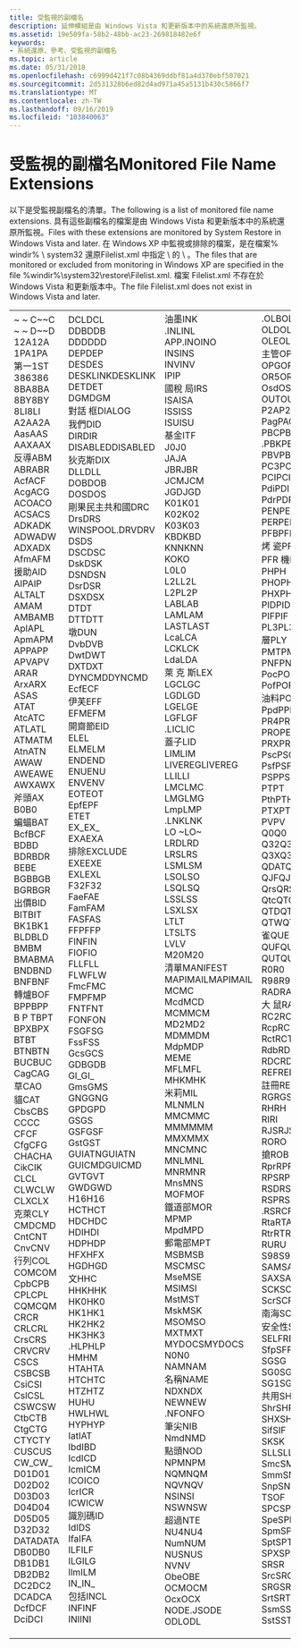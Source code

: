 ```yaml
---
title: 受監視的副檔名
description: 延伸模組是由 Windows Vista 和更新版本中的系統還原所監視。
ms.assetid: 19e509fa-58b2-48bb-ac23-269818482e6f
keywords:
- 系統還原、參考、受監視的副檔名
ms.topic: article
ms.date: 05/31/2018
ms.openlocfilehash: c6999d421f7c08b4369ddbf81a4d370ebf507021
ms.sourcegitcommit: 2d531328b6ed82d4ad971a45a5131b430c5866f7
ms.translationtype: MT
ms.contentlocale: zh-TW
ms.lasthandoff: 09/16/2019
ms.locfileid: "103840063"
---
```

# <a name="monitored-file-name-extensions"></a><span data-ttu-id="3fc5a-104">受監視的副檔名</span><span class="sxs-lookup"><span data-stu-id="3fc5a-104">Monitored File Name Extensions</span></span>

<span data-ttu-id="3fc5a-105">以下是受監視副檔名的清單。</span><span class="sxs-lookup"><span data-stu-id="3fc5a-105">The following is a list of monitored file name extensions.</span></span> <span data-ttu-id="3fc5a-106">具有這些副檔名的檔案是由 Windows Vista 和更新版本中的系統還原所監視。</span><span class="sxs-lookup"><span data-stu-id="3fc5a-106">Files with these extensions are monitored by System Restore in Windows Vista and later.</span></span> <span data-ttu-id="3fc5a-107">在 Windows XP 中監視或排除的檔案，是在檔案% windir% \\ system32 還原Filelist.xml 中指定 \\ 的 \\ 。</span><span class="sxs-lookup"><span data-stu-id="3fc5a-107">The files that are monitored or excluded from monitoring in Windows XP are specified in the file %windir%\\system32\\restore\\Filelist.xml.</span></span> <span data-ttu-id="3fc5a-108">檔案 Filelist.xml 不存在於 Windows Vista 和更新版本中。</span><span class="sxs-lookup"><span data-stu-id="3fc5a-108">The file Filelist.xml does not exist in Windows Vista and later.</span></span>



<table>
<tbody>
<tr class="odd">
<td><dl> <span data-ttu-id="3fc5a-109">~ ~ C</span><span class="sxs-lookup"><span data-stu-id="3fc5a-109">~~C</span></span><br />
<span data-ttu-id="3fc5a-110">~ ~ D</span><span class="sxs-lookup"><span data-stu-id="3fc5a-110">~~D</span></span><br />
<span data-ttu-id="3fc5a-111">12A</span><span class="sxs-lookup"><span data-stu-id="3fc5a-111">12A</span></span><br />
<span data-ttu-id="3fc5a-112">1PA</span><span class="sxs-lookup"><span data-stu-id="3fc5a-112">1PA</span></span><br />
<span data-ttu-id="3fc5a-113">第一</span><span class="sxs-lookup"><span data-stu-id="3fc5a-113">1ST</span></span><br />
<span data-ttu-id="3fc5a-114">386</span><span class="sxs-lookup"><span data-stu-id="3fc5a-114">386</span></span><br />
<span data-ttu-id="3fc5a-115">8BA</span><span class="sxs-lookup"><span data-stu-id="3fc5a-115">8BA</span></span><br />
<span data-ttu-id="3fc5a-116">8BY</span><span class="sxs-lookup"><span data-stu-id="3fc5a-116">8BY</span></span><br />
<span data-ttu-id="3fc5a-117">8LI</span><span class="sxs-lookup"><span data-stu-id="3fc5a-117">8LI</span></span><br />
<span data-ttu-id="3fc5a-118">A2A</span><span class="sxs-lookup"><span data-stu-id="3fc5a-118">A2A</span></span><br />
<span data-ttu-id="3fc5a-119">Aas</span><span class="sxs-lookup"><span data-stu-id="3fc5a-119">AAS</span></span><br />
<span data-ttu-id="3fc5a-120">AAX</span><span class="sxs-lookup"><span data-stu-id="3fc5a-120">AAX</span></span><br />
<span data-ttu-id="3fc5a-121">反導</span><span class="sxs-lookup"><span data-stu-id="3fc5a-121">ABM</span></span><br />
<span data-ttu-id="3fc5a-122">ABR</span><span class="sxs-lookup"><span data-stu-id="3fc5a-122">ABR</span></span><br />
<span data-ttu-id="3fc5a-123">Acf</span><span class="sxs-lookup"><span data-stu-id="3fc5a-123">ACF</span></span><br />
<span data-ttu-id="3fc5a-124">Acg</span><span class="sxs-lookup"><span data-stu-id="3fc5a-124">ACG</span></span><br />
<span data-ttu-id="3fc5a-125">ACO</span><span class="sxs-lookup"><span data-stu-id="3fc5a-125">ACO</span></span><br />
<span data-ttu-id="3fc5a-126">ACS</span><span class="sxs-lookup"><span data-stu-id="3fc5a-126">ACS</span></span><br />
<span data-ttu-id="3fc5a-127">ADK</span><span class="sxs-lookup"><span data-stu-id="3fc5a-127">ADK</span></span><br />
<span data-ttu-id="3fc5a-128">ADW</span><span class="sxs-lookup"><span data-stu-id="3fc5a-128">ADW</span></span><br />
<span data-ttu-id="3fc5a-129">ADX</span><span class="sxs-lookup"><span data-stu-id="3fc5a-129">ADX</span></span><br />
<span data-ttu-id="3fc5a-130">Afm</span><span class="sxs-lookup"><span data-stu-id="3fc5a-130">AFM</span></span><br />
<span data-ttu-id="3fc5a-131">援助</span><span class="sxs-lookup"><span data-stu-id="3fc5a-131">AID</span></span><br />
<span data-ttu-id="3fc5a-132">AIP</span><span class="sxs-lookup"><span data-stu-id="3fc5a-132">AIP</span></span><br />
<span data-ttu-id="3fc5a-133">ALT</span><span class="sxs-lookup"><span data-stu-id="3fc5a-133">ALT</span></span><br />
<span data-ttu-id="3fc5a-134">AM</span><span class="sxs-lookup"><span data-stu-id="3fc5a-134">AM</span></span><br />
<span data-ttu-id="3fc5a-135">AMB</span><span class="sxs-lookup"><span data-stu-id="3fc5a-135">AMB</span></span><br />
<span data-ttu-id="3fc5a-136">Apl</span><span class="sxs-lookup"><span data-stu-id="3fc5a-136">APL</span></span><br />
<span data-ttu-id="3fc5a-137">Apm</span><span class="sxs-lookup"><span data-stu-id="3fc5a-137">APM</span></span><br />
<span data-ttu-id="3fc5a-138">APP</span><span class="sxs-lookup"><span data-stu-id="3fc5a-138">APP</span></span><br />
<span data-ttu-id="3fc5a-139">APV</span><span class="sxs-lookup"><span data-stu-id="3fc5a-139">APV</span></span><br />
<span data-ttu-id="3fc5a-140">AR</span><span class="sxs-lookup"><span data-stu-id="3fc5a-140">AR</span></span><br />
<span data-ttu-id="3fc5a-141">Arx</span><span class="sxs-lookup"><span data-stu-id="3fc5a-141">ARX</span></span><br />
<span data-ttu-id="3fc5a-142">AS</span><span class="sxs-lookup"><span data-stu-id="3fc5a-142">AS</span></span><br />
<span data-ttu-id="3fc5a-143">AT</span><span class="sxs-lookup"><span data-stu-id="3fc5a-143">AT</span></span><br />
<span data-ttu-id="3fc5a-144">Atc</span><span class="sxs-lookup"><span data-stu-id="3fc5a-144">ATC</span></span><br />
<span data-ttu-id="3fc5a-145">ATL</span><span class="sxs-lookup"><span data-stu-id="3fc5a-145">ATL</span></span><br />
<span data-ttu-id="3fc5a-146">ATM</span><span class="sxs-lookup"><span data-stu-id="3fc5a-146">ATM</span></span><br />
<span data-ttu-id="3fc5a-147">Atn</span><span class="sxs-lookup"><span data-stu-id="3fc5a-147">ATN</span></span><br />
<span data-ttu-id="3fc5a-148">AW</span><span class="sxs-lookup"><span data-stu-id="3fc5a-148">AW</span></span><br />
<span data-ttu-id="3fc5a-149">AWE</span><span class="sxs-lookup"><span data-stu-id="3fc5a-149">AWE</span></span><br />
<span data-ttu-id="3fc5a-150">AWX</span><span class="sxs-lookup"><span data-stu-id="3fc5a-150">AWX</span></span><br />
<span data-ttu-id="3fc5a-151">斧頭</span><span class="sxs-lookup"><span data-stu-id="3fc5a-151">AX</span></span><br />
<span data-ttu-id="3fc5a-152">B0</span><span class="sxs-lookup"><span data-stu-id="3fc5a-152">B0</span></span><br />
<span data-ttu-id="3fc5a-153">蝙蝠</span><span class="sxs-lookup"><span data-stu-id="3fc5a-153">BAT</span></span><br />
<span data-ttu-id="3fc5a-154">Bcf</span><span class="sxs-lookup"><span data-stu-id="3fc5a-154">BCF</span></span><br />
<span data-ttu-id="3fc5a-155">BD</span><span class="sxs-lookup"><span data-stu-id="3fc5a-155">BD</span></span><br />
<span data-ttu-id="3fc5a-156">BDR</span><span class="sxs-lookup"><span data-stu-id="3fc5a-156">BDR</span></span><br />
<span data-ttu-id="3fc5a-157">BE</span><span class="sxs-lookup"><span data-stu-id="3fc5a-157">BE</span></span><br />
<span data-ttu-id="3fc5a-158">BGB</span><span class="sxs-lookup"><span data-stu-id="3fc5a-158">BGB</span></span><br />
<span data-ttu-id="3fc5a-159">BGR</span><span class="sxs-lookup"><span data-stu-id="3fc5a-159">BGR</span></span><br />
<span data-ttu-id="3fc5a-160">出價</span><span class="sxs-lookup"><span data-stu-id="3fc5a-160">BID</span></span><br />
<span data-ttu-id="3fc5a-161">BIT</span><span class="sxs-lookup"><span data-stu-id="3fc5a-161">BIT</span></span><br />
<span data-ttu-id="3fc5a-162">BK1</span><span class="sxs-lookup"><span data-stu-id="3fc5a-162">BK1</span></span><br />
<span data-ttu-id="3fc5a-163">BLD</span><span class="sxs-lookup"><span data-stu-id="3fc5a-163">BLD</span></span><br />
<span data-ttu-id="3fc5a-164">BM</span><span class="sxs-lookup"><span data-stu-id="3fc5a-164">BM</span></span><br />
<span data-ttu-id="3fc5a-165">BMA</span><span class="sxs-lookup"><span data-stu-id="3fc5a-165">BMA</span></span><br />
<span data-ttu-id="3fc5a-166">BND</span><span class="sxs-lookup"><span data-stu-id="3fc5a-166">BND</span></span><br />
<span data-ttu-id="3fc5a-167">BNF</span><span class="sxs-lookup"><span data-stu-id="3fc5a-167">BNF</span></span><br />
<span data-ttu-id="3fc5a-168">轉爐</span><span class="sxs-lookup"><span data-stu-id="3fc5a-168">BOF</span></span><br />
<span data-ttu-id="3fc5a-169">BPP</span><span class="sxs-lookup"><span data-stu-id="3fc5a-169">BPP</span></span><br />
<span data-ttu-id="3fc5a-170">B P T</span><span class="sxs-lookup"><span data-stu-id="3fc5a-170">BPT</span></span><br />
<span data-ttu-id="3fc5a-171">BPX</span><span class="sxs-lookup"><span data-stu-id="3fc5a-171">BPX</span></span><br />
<span data-ttu-id="3fc5a-172">BT</span><span class="sxs-lookup"><span data-stu-id="3fc5a-172">BT</span></span><br />
<span data-ttu-id="3fc5a-173">BTN</span><span class="sxs-lookup"><span data-stu-id="3fc5a-173">BTN</span></span><br />
<span data-ttu-id="3fc5a-174">BUC</span><span class="sxs-lookup"><span data-stu-id="3fc5a-174">BUC</span></span><br />
<span data-ttu-id="3fc5a-175">Cag</span><span class="sxs-lookup"><span data-stu-id="3fc5a-175">CAG</span></span><br />
<span data-ttu-id="3fc5a-176">草</span><span class="sxs-lookup"><span data-stu-id="3fc5a-176">CAO</span></span><br />
<span data-ttu-id="3fc5a-177">貓</span><span class="sxs-lookup"><span data-stu-id="3fc5a-177">CAT</span></span><br />
<span data-ttu-id="3fc5a-178">Cbs</span><span class="sxs-lookup"><span data-stu-id="3fc5a-178">CBS</span></span><br />
<span data-ttu-id="3fc5a-179">CC</span><span class="sxs-lookup"><span data-stu-id="3fc5a-179">CC</span></span><br />
<span data-ttu-id="3fc5a-180">CF</span><span class="sxs-lookup"><span data-stu-id="3fc5a-180">CF</span></span><br />
<span data-ttu-id="3fc5a-181">Cfg</span><span class="sxs-lookup"><span data-stu-id="3fc5a-181">CFG</span></span><br />
<span data-ttu-id="3fc5a-182">CHA</span><span class="sxs-lookup"><span data-stu-id="3fc5a-182">CHA</span></span><br />
<span data-ttu-id="3fc5a-183">Cik</span><span class="sxs-lookup"><span data-stu-id="3fc5a-183">CIK</span></span><br />
<span data-ttu-id="3fc5a-184">CL</span><span class="sxs-lookup"><span data-stu-id="3fc5a-184">CL</span></span><br />
<span data-ttu-id="3fc5a-185">CLW</span><span class="sxs-lookup"><span data-stu-id="3fc5a-185">CLW</span></span><br />
<span data-ttu-id="3fc5a-186">CLX</span><span class="sxs-lookup"><span data-stu-id="3fc5a-186">CLX</span></span><br />
<span data-ttu-id="3fc5a-187">克萊</span><span class="sxs-lookup"><span data-stu-id="3fc5a-187">CLY</span></span><br />
<span data-ttu-id="3fc5a-188">CMD</span><span class="sxs-lookup"><span data-stu-id="3fc5a-188">CMD</span></span><br />
<span data-ttu-id="3fc5a-189">Cnt</span><span class="sxs-lookup"><span data-stu-id="3fc5a-189">CNT</span></span><br />
<span data-ttu-id="3fc5a-190">Cnv</span><span class="sxs-lookup"><span data-stu-id="3fc5a-190">CNV</span></span><br />
<span data-ttu-id="3fc5a-191">行列</span><span class="sxs-lookup"><span data-stu-id="3fc5a-191">COL</span></span><br />
<span data-ttu-id="3fc5a-192">COM</span><span class="sxs-lookup"><span data-stu-id="3fc5a-192">COM</span></span><br />
<span data-ttu-id="3fc5a-193">Cpb</span><span class="sxs-lookup"><span data-stu-id="3fc5a-193">CPB</span></span><br />
<span data-ttu-id="3fc5a-194">CPL</span><span class="sxs-lookup"><span data-stu-id="3fc5a-194">CPL</span></span><br />
<span data-ttu-id="3fc5a-195">CQM</span><span class="sxs-lookup"><span data-stu-id="3fc5a-195">CQM</span></span><br />
<span data-ttu-id="3fc5a-196">CR</span><span class="sxs-lookup"><span data-stu-id="3fc5a-196">CR</span></span><br />
<span data-ttu-id="3fc5a-197">CRL</span><span class="sxs-lookup"><span data-stu-id="3fc5a-197">CRL</span></span><br />
<span data-ttu-id="3fc5a-198">Crs</span><span class="sxs-lookup"><span data-stu-id="3fc5a-198">CRS</span></span><br />
<span data-ttu-id="3fc5a-199">CRV</span><span class="sxs-lookup"><span data-stu-id="3fc5a-199">CRV</span></span><br />
<span data-ttu-id="3fc5a-200">CS</span><span class="sxs-lookup"><span data-stu-id="3fc5a-200">CS</span></span><br />
<span data-ttu-id="3fc5a-201">CSB</span><span class="sxs-lookup"><span data-stu-id="3fc5a-201">CSB</span></span><br />
<span data-ttu-id="3fc5a-202">Csi</span><span class="sxs-lookup"><span data-stu-id="3fc5a-202">CSI</span></span><br />
<span data-ttu-id="3fc5a-203">Csl</span><span class="sxs-lookup"><span data-stu-id="3fc5a-203">CSL</span></span><br />
<span data-ttu-id="3fc5a-204">CSW</span><span class="sxs-lookup"><span data-stu-id="3fc5a-204">CSW</span></span><br />
<span data-ttu-id="3fc5a-205">Ctb</span><span class="sxs-lookup"><span data-stu-id="3fc5a-205">CTB</span></span><br />
<span data-ttu-id="3fc5a-206">Ctg</span><span class="sxs-lookup"><span data-stu-id="3fc5a-206">CTG</span></span><br />
<span data-ttu-id="3fc5a-207">CTY</span><span class="sxs-lookup"><span data-stu-id="3fc5a-207">CTY</span></span><br />
<span data-ttu-id="3fc5a-208">CUS</span><span class="sxs-lookup"><span data-stu-id="3fc5a-208">CUS</span></span><br />
<span data-ttu-id="3fc5a-209">CW_</span><span class="sxs-lookup"><span data-stu-id="3fc5a-209">CW_</span></span><br />
<span data-ttu-id="3fc5a-210">D01</span><span class="sxs-lookup"><span data-stu-id="3fc5a-210">D01</span></span><br />
<span data-ttu-id="3fc5a-211">D02</span><span class="sxs-lookup"><span data-stu-id="3fc5a-211">D02</span></span><br />
<span data-ttu-id="3fc5a-212">D03</span><span class="sxs-lookup"><span data-stu-id="3fc5a-212">D03</span></span><br />
<span data-ttu-id="3fc5a-213">D04</span><span class="sxs-lookup"><span data-stu-id="3fc5a-213">D04</span></span><br />
<span data-ttu-id="3fc5a-214">D05</span><span class="sxs-lookup"><span data-stu-id="3fc5a-214">D05</span></span><br />
<span data-ttu-id="3fc5a-215">D32</span><span class="sxs-lookup"><span data-stu-id="3fc5a-215">D32</span></span><br />
<span data-ttu-id="3fc5a-216">DATA</span><span class="sxs-lookup"><span data-stu-id="3fc5a-216">DATA</span></span><br />
<span data-ttu-id="3fc5a-217">DB0</span><span class="sxs-lookup"><span data-stu-id="3fc5a-217">DB0</span></span><br />
<span data-ttu-id="3fc5a-218">DB1</span><span class="sxs-lookup"><span data-stu-id="3fc5a-218">DB1</span></span><br />
<span data-ttu-id="3fc5a-219">DB2</span><span class="sxs-lookup"><span data-stu-id="3fc5a-219">DB2</span></span><br />
<span data-ttu-id="3fc5a-220">DC2</span><span class="sxs-lookup"><span data-stu-id="3fc5a-220">DC2</span></span><br />
<span data-ttu-id="3fc5a-221">DCA</span><span class="sxs-lookup"><span data-stu-id="3fc5a-221">DCA</span></span><br />
<span data-ttu-id="3fc5a-222">Dcf</span><span class="sxs-lookup"><span data-stu-id="3fc5a-222">DCF</span></span><br />
<span data-ttu-id="3fc5a-223">Dci</span><span class="sxs-lookup"><span data-stu-id="3fc5a-223">DCI</span></span><br />
</dl></td>
<td><dl> <span data-ttu-id="3fc5a-224">DCL</span><span class="sxs-lookup"><span data-stu-id="3fc5a-224">DCL</span></span><br />
<span data-ttu-id="3fc5a-225">DDB</span><span class="sxs-lookup"><span data-stu-id="3fc5a-225">DDB</span></span><br />
<span data-ttu-id="3fc5a-226">DDD</span><span class="sxs-lookup"><span data-stu-id="3fc5a-226">DDD</span></span><br />
<span data-ttu-id="3fc5a-227">DEP</span><span class="sxs-lookup"><span data-stu-id="3fc5a-227">DEP</span></span><br />
<span data-ttu-id="3fc5a-228">DES</span><span class="sxs-lookup"><span data-stu-id="3fc5a-228">DES</span></span><br />
<span data-ttu-id="3fc5a-229">DESKLINK</span><span class="sxs-lookup"><span data-stu-id="3fc5a-229">DESKLINK</span></span><br />
<span data-ttu-id="3fc5a-230">DET</span><span class="sxs-lookup"><span data-stu-id="3fc5a-230">DET</span></span><br />
<span data-ttu-id="3fc5a-231">DGM</span><span class="sxs-lookup"><span data-stu-id="3fc5a-231">DGM</span></span><br />
<span data-ttu-id="3fc5a-232">對話 框</span><span class="sxs-lookup"><span data-stu-id="3fc5a-232">DIALOG</span></span><br />
<span data-ttu-id="3fc5a-233">我們</span><span class="sxs-lookup"><span data-stu-id="3fc5a-233">DID</span></span><br />
<span data-ttu-id="3fc5a-234">DIR</span><span class="sxs-lookup"><span data-stu-id="3fc5a-234">DIR</span></span><br />
<span data-ttu-id="3fc5a-235">DISABLED</span><span class="sxs-lookup"><span data-stu-id="3fc5a-235">DISABLED</span></span><br />
<span data-ttu-id="3fc5a-236">狄克斯</span><span class="sxs-lookup"><span data-stu-id="3fc5a-236">DIX</span></span><br />
<span data-ttu-id="3fc5a-237">DLL</span><span class="sxs-lookup"><span data-stu-id="3fc5a-237">DLL</span></span><br />
<span data-ttu-id="3fc5a-238">DOB</span><span class="sxs-lookup"><span data-stu-id="3fc5a-238">DOB</span></span><br />
<span data-ttu-id="3fc5a-239">DOS</span><span class="sxs-lookup"><span data-stu-id="3fc5a-239">DOS</span></span><br />
<span data-ttu-id="3fc5a-240">剛果民主共和國</span><span class="sxs-lookup"><span data-stu-id="3fc5a-240">DRC</span></span><br />
<span data-ttu-id="3fc5a-241">Drs</span><span class="sxs-lookup"><span data-stu-id="3fc5a-241">DRS</span></span><br />
<span data-ttu-id="3fc5a-242">WINSPOOL.DRV</span><span class="sxs-lookup"><span data-stu-id="3fc5a-242">DRV</span></span><br />
<span data-ttu-id="3fc5a-243">DS</span><span class="sxs-lookup"><span data-stu-id="3fc5a-243">DS</span></span><br />
<span data-ttu-id="3fc5a-244">DSC</span><span class="sxs-lookup"><span data-stu-id="3fc5a-244">DSC</span></span><br />
<span data-ttu-id="3fc5a-245">Dsk</span><span class="sxs-lookup"><span data-stu-id="3fc5a-245">DSK</span></span><br />
<span data-ttu-id="3fc5a-246">DSN</span><span class="sxs-lookup"><span data-stu-id="3fc5a-246">DSN</span></span><br />
<span data-ttu-id="3fc5a-247">Dsr</span><span class="sxs-lookup"><span data-stu-id="3fc5a-247">DSR</span></span><br />
<span data-ttu-id="3fc5a-248">DSX</span><span class="sxs-lookup"><span data-stu-id="3fc5a-248">DSX</span></span><br />
<span data-ttu-id="3fc5a-249">DT</span><span class="sxs-lookup"><span data-stu-id="3fc5a-249">DT</span></span><br />
<span data-ttu-id="3fc5a-250">DTT</span><span class="sxs-lookup"><span data-stu-id="3fc5a-250">DTT</span></span><br />
<span data-ttu-id="3fc5a-251">墩</span><span class="sxs-lookup"><span data-stu-id="3fc5a-251">DUN</span></span><br />
<span data-ttu-id="3fc5a-252">Dvb</span><span class="sxs-lookup"><span data-stu-id="3fc5a-252">DVB</span></span><br />
<span data-ttu-id="3fc5a-253">Dwt</span><span class="sxs-lookup"><span data-stu-id="3fc5a-253">DWT</span></span><br />
<span data-ttu-id="3fc5a-254">DXT</span><span class="sxs-lookup"><span data-stu-id="3fc5a-254">DXT</span></span><br />
<span data-ttu-id="3fc5a-255">DYNCMD</span><span class="sxs-lookup"><span data-stu-id="3fc5a-255">DYNCMD</span></span><br />
<span data-ttu-id="3fc5a-256">Ecf</span><span class="sxs-lookup"><span data-stu-id="3fc5a-256">ECF</span></span><br />
<span data-ttu-id="3fc5a-257">伊芙</span><span class="sxs-lookup"><span data-stu-id="3fc5a-257">EFF</span></span><br />
<span data-ttu-id="3fc5a-258">EFM</span><span class="sxs-lookup"><span data-stu-id="3fc5a-258">EFM</span></span><br />
<span data-ttu-id="3fc5a-259">開齋節</span><span class="sxs-lookup"><span data-stu-id="3fc5a-259">EID</span></span><br />
<span data-ttu-id="3fc5a-260">EL</span><span class="sxs-lookup"><span data-stu-id="3fc5a-260">EL</span></span><br />
<span data-ttu-id="3fc5a-261">ELM</span><span class="sxs-lookup"><span data-stu-id="3fc5a-261">ELM</span></span><br />
<span data-ttu-id="3fc5a-262">END</span><span class="sxs-lookup"><span data-stu-id="3fc5a-262">END</span></span><br />
<span data-ttu-id="3fc5a-263">ENU</span><span class="sxs-lookup"><span data-stu-id="3fc5a-263">ENU</span></span><br />
<span data-ttu-id="3fc5a-264">ENV</span><span class="sxs-lookup"><span data-stu-id="3fc5a-264">ENV</span></span><br />
<span data-ttu-id="3fc5a-265">EOT</span><span class="sxs-lookup"><span data-stu-id="3fc5a-265">EOT</span></span><br />
<span data-ttu-id="3fc5a-266">Epf</span><span class="sxs-lookup"><span data-stu-id="3fc5a-266">EPF</span></span><br />
<span data-ttu-id="3fc5a-267">ET</span><span class="sxs-lookup"><span data-stu-id="3fc5a-267">ET</span></span><br />
<span data-ttu-id="3fc5a-268">EX_</span><span class="sxs-lookup"><span data-stu-id="3fc5a-268">EX_</span></span><br />
<span data-ttu-id="3fc5a-269">EXA</span><span class="sxs-lookup"><span data-stu-id="3fc5a-269">EXA</span></span><br />
<span data-ttu-id="3fc5a-270">排除</span><span class="sxs-lookup"><span data-stu-id="3fc5a-270">EXCLUDE</span></span><br />
<span data-ttu-id="3fc5a-271">EXE</span><span class="sxs-lookup"><span data-stu-id="3fc5a-271">EXE</span></span><br />
<span data-ttu-id="3fc5a-272">EXL</span><span class="sxs-lookup"><span data-stu-id="3fc5a-272">EXL</span></span><br />
<span data-ttu-id="3fc5a-273">F32</span><span class="sxs-lookup"><span data-stu-id="3fc5a-273">F32</span></span><br />
<span data-ttu-id="3fc5a-274">Fae</span><span class="sxs-lookup"><span data-stu-id="3fc5a-274">FAE</span></span><br />
<span data-ttu-id="3fc5a-275">Fam</span><span class="sxs-lookup"><span data-stu-id="3fc5a-275">FAM</span></span><br />
<span data-ttu-id="3fc5a-276">FAS</span><span class="sxs-lookup"><span data-stu-id="3fc5a-276">FAS</span></span><br />
<span data-ttu-id="3fc5a-277">FFP</span><span class="sxs-lookup"><span data-stu-id="3fc5a-277">FFP</span></span><br />
<span data-ttu-id="3fc5a-278">FIN</span><span class="sxs-lookup"><span data-stu-id="3fc5a-278">FIN</span></span><br />
<span data-ttu-id="3fc5a-279">FIO</span><span class="sxs-lookup"><span data-stu-id="3fc5a-279">FIO</span></span><br />
<span data-ttu-id="3fc5a-280">FLL</span><span class="sxs-lookup"><span data-stu-id="3fc5a-280">FLL</span></span><br />
<span data-ttu-id="3fc5a-281">FLW</span><span class="sxs-lookup"><span data-stu-id="3fc5a-281">FLW</span></span><br />
<span data-ttu-id="3fc5a-282">Fmc</span><span class="sxs-lookup"><span data-stu-id="3fc5a-282">FMC</span></span><br />
<span data-ttu-id="3fc5a-283">FMP</span><span class="sxs-lookup"><span data-stu-id="3fc5a-283">FMP</span></span><br />
<span data-ttu-id="3fc5a-284">FNT</span><span class="sxs-lookup"><span data-stu-id="3fc5a-284">FNT</span></span><br />
<span data-ttu-id="3fc5a-285">FON</span><span class="sxs-lookup"><span data-stu-id="3fc5a-285">FON</span></span><br />
<span data-ttu-id="3fc5a-286">FSG</span><span class="sxs-lookup"><span data-stu-id="3fc5a-286">FSG</span></span><br />
<span data-ttu-id="3fc5a-287">Fss</span><span class="sxs-lookup"><span data-stu-id="3fc5a-287">FSS</span></span><br />
<span data-ttu-id="3fc5a-288">Gcs</span><span class="sxs-lookup"><span data-stu-id="3fc5a-288">GCS</span></span><br />
<span data-ttu-id="3fc5a-289">GDB</span><span class="sxs-lookup"><span data-stu-id="3fc5a-289">GDB</span></span><br />
<span data-ttu-id="3fc5a-290">GI_</span><span class="sxs-lookup"><span data-stu-id="3fc5a-290">GI_</span></span><br />
<span data-ttu-id="3fc5a-291">Gms</span><span class="sxs-lookup"><span data-stu-id="3fc5a-291">GMS</span></span><br />
<span data-ttu-id="3fc5a-292">GNG</span><span class="sxs-lookup"><span data-stu-id="3fc5a-292">GNG</span></span><br />
<span data-ttu-id="3fc5a-293">GPD</span><span class="sxs-lookup"><span data-stu-id="3fc5a-293">GPD</span></span><br />
<span data-ttu-id="3fc5a-294">GS</span><span class="sxs-lookup"><span data-stu-id="3fc5a-294">GS</span></span><br />
<span data-ttu-id="3fc5a-295">GSF</span><span class="sxs-lookup"><span data-stu-id="3fc5a-295">GSF</span></span><br />
<span data-ttu-id="3fc5a-296">Gst</span><span class="sxs-lookup"><span data-stu-id="3fc5a-296">GST</span></span><br />
<span data-ttu-id="3fc5a-297">GUIATN</span><span class="sxs-lookup"><span data-stu-id="3fc5a-297">GUIATN</span></span><br />
<span data-ttu-id="3fc5a-298">GUICMD</span><span class="sxs-lookup"><span data-stu-id="3fc5a-298">GUICMD</span></span><br />
<span data-ttu-id="3fc5a-299">GVT</span><span class="sxs-lookup"><span data-stu-id="3fc5a-299">GVT</span></span><br />
<span data-ttu-id="3fc5a-300">GWD</span><span class="sxs-lookup"><span data-stu-id="3fc5a-300">GWD</span></span><br />
<span data-ttu-id="3fc5a-301">H16</span><span class="sxs-lookup"><span data-stu-id="3fc5a-301">H16</span></span><br />
<span data-ttu-id="3fc5a-302">HCT</span><span class="sxs-lookup"><span data-stu-id="3fc5a-302">HCT</span></span><br />
<span data-ttu-id="3fc5a-303">HDC</span><span class="sxs-lookup"><span data-stu-id="3fc5a-303">HDC</span></span><br />
<span data-ttu-id="3fc5a-304">HDI</span><span class="sxs-lookup"><span data-stu-id="3fc5a-304">HDI</span></span><br />
<span data-ttu-id="3fc5a-305">HDP</span><span class="sxs-lookup"><span data-stu-id="3fc5a-305">HDP</span></span><br />
<span data-ttu-id="3fc5a-306">HFX</span><span class="sxs-lookup"><span data-stu-id="3fc5a-306">HFX</span></span><br />
<span data-ttu-id="3fc5a-307">HGD</span><span class="sxs-lookup"><span data-stu-id="3fc5a-307">HGD</span></span><br />
<span data-ttu-id="3fc5a-308">文</span><span class="sxs-lookup"><span data-stu-id="3fc5a-308">HHC</span></span><br />
<span data-ttu-id="3fc5a-309">HHK</span><span class="sxs-lookup"><span data-stu-id="3fc5a-309">HHK</span></span><br />
<span data-ttu-id="3fc5a-310">HK0</span><span class="sxs-lookup"><span data-stu-id="3fc5a-310">HK0</span></span><br />
<span data-ttu-id="3fc5a-311">HK1</span><span class="sxs-lookup"><span data-stu-id="3fc5a-311">HK1</span></span><br />
<span data-ttu-id="3fc5a-312">HK2</span><span class="sxs-lookup"><span data-stu-id="3fc5a-312">HK2</span></span><br />
<span data-ttu-id="3fc5a-313">HK3</span><span class="sxs-lookup"><span data-stu-id="3fc5a-313">HK3</span></span><br />
<span data-ttu-id="3fc5a-314">.HLP</span><span class="sxs-lookup"><span data-stu-id="3fc5a-314">HLP</span></span><br />
<span data-ttu-id="3fc5a-315">HM</span><span class="sxs-lookup"><span data-stu-id="3fc5a-315">HM</span></span><br />
<span data-ttu-id="3fc5a-316">HTA</span><span class="sxs-lookup"><span data-stu-id="3fc5a-316">HTA</span></span><br />
<span data-ttu-id="3fc5a-317">HTC</span><span class="sxs-lookup"><span data-stu-id="3fc5a-317">HTC</span></span><br />
<span data-ttu-id="3fc5a-318">HTZ</span><span class="sxs-lookup"><span data-stu-id="3fc5a-318">HTZ</span></span><br />
<span data-ttu-id="3fc5a-319">HU</span><span class="sxs-lookup"><span data-stu-id="3fc5a-319">HU</span></span><br />
<span data-ttu-id="3fc5a-320">HWL</span><span class="sxs-lookup"><span data-stu-id="3fc5a-320">HWL</span></span><br />
<span data-ttu-id="3fc5a-321">HYP</span><span class="sxs-lookup"><span data-stu-id="3fc5a-321">HYP</span></span><br />
<span data-ttu-id="3fc5a-322">Iat</span><span class="sxs-lookup"><span data-stu-id="3fc5a-322">IAT</span></span><br />
<span data-ttu-id="3fc5a-323">Ibd</span><span class="sxs-lookup"><span data-stu-id="3fc5a-323">IBD</span></span><br />
<span data-ttu-id="3fc5a-324">Icd</span><span class="sxs-lookup"><span data-stu-id="3fc5a-324">ICD</span></span><br />
<span data-ttu-id="3fc5a-325">Icm</span><span class="sxs-lookup"><span data-stu-id="3fc5a-325">ICM</span></span><br />
<span data-ttu-id="3fc5a-326">ICO</span><span class="sxs-lookup"><span data-stu-id="3fc5a-326">ICO</span></span><br />
<span data-ttu-id="3fc5a-327">Icr</span><span class="sxs-lookup"><span data-stu-id="3fc5a-327">ICR</span></span><br />
<span data-ttu-id="3fc5a-328">ICW</span><span class="sxs-lookup"><span data-stu-id="3fc5a-328">ICW</span></span><br />
<span data-ttu-id="3fc5a-329">識別碼</span><span class="sxs-lookup"><span data-stu-id="3fc5a-329">ID</span></span><br />
<span data-ttu-id="3fc5a-330">Id</span><span class="sxs-lookup"><span data-stu-id="3fc5a-330">IDS</span></span><br />
<span data-ttu-id="3fc5a-331">Ifa</span><span class="sxs-lookup"><span data-stu-id="3fc5a-331">IFA</span></span><br />
<span data-ttu-id="3fc5a-332">ILF</span><span class="sxs-lookup"><span data-stu-id="3fc5a-332">ILF</span></span><br />
<span data-ttu-id="3fc5a-333">ILG</span><span class="sxs-lookup"><span data-stu-id="3fc5a-333">ILG</span></span><br />
<span data-ttu-id="3fc5a-334">Ilm</span><span class="sxs-lookup"><span data-stu-id="3fc5a-334">ILM</span></span><br />
<span data-ttu-id="3fc5a-335">IN_</span><span class="sxs-lookup"><span data-stu-id="3fc5a-335">IN_</span></span><br />
<span data-ttu-id="3fc5a-336">包括</span><span class="sxs-lookup"><span data-stu-id="3fc5a-336">INCL</span></span><br />
<span data-ttu-id="3fc5a-337">INF</span><span class="sxs-lookup"><span data-stu-id="3fc5a-337">INF</span></span><br />
<span data-ttu-id="3fc5a-338">INI</span><span class="sxs-lookup"><span data-stu-id="3fc5a-338">INI</span></span><br />
</dl></td>
<td><dl> <span data-ttu-id="3fc5a-339">油墨</span><span class="sxs-lookup"><span data-stu-id="3fc5a-339">INK</span></span><br />
<span data-ttu-id="3fc5a-340">.INL</span><span class="sxs-lookup"><span data-stu-id="3fc5a-340">INL</span></span><br />
<span data-ttu-id="3fc5a-341">APP.INO</span><span class="sxs-lookup"><span data-stu-id="3fc5a-341">INO</span></span><br />
<span data-ttu-id="3fc5a-342">INS</span><span class="sxs-lookup"><span data-stu-id="3fc5a-342">INS</span></span><br />
<span data-ttu-id="3fc5a-343">INV</span><span class="sxs-lookup"><span data-stu-id="3fc5a-343">INV</span></span><br />
<span data-ttu-id="3fc5a-344">IP</span><span class="sxs-lookup"><span data-stu-id="3fc5a-344">IP</span></span><br />
<span data-ttu-id="3fc5a-345">國稅 局</span><span class="sxs-lookup"><span data-stu-id="3fc5a-345">IRS</span></span><br />
<span data-ttu-id="3fc5a-346">ISA</span><span class="sxs-lookup"><span data-stu-id="3fc5a-346">ISA</span></span><br />
<span data-ttu-id="3fc5a-347">ISS</span><span class="sxs-lookup"><span data-stu-id="3fc5a-347">ISS</span></span><br />
<span data-ttu-id="3fc5a-348">ISU</span><span class="sxs-lookup"><span data-stu-id="3fc5a-348">ISU</span></span><br />
<span data-ttu-id="3fc5a-349">基金</span><span class="sxs-lookup"><span data-stu-id="3fc5a-349">ITF</span></span><br />
<span data-ttu-id="3fc5a-350">J0</span><span class="sxs-lookup"><span data-stu-id="3fc5a-350">J0</span></span><br />
<span data-ttu-id="3fc5a-351">JA</span><span class="sxs-lookup"><span data-stu-id="3fc5a-351">JA</span></span><br />
<span data-ttu-id="3fc5a-352">JBR</span><span class="sxs-lookup"><span data-stu-id="3fc5a-352">JBR</span></span><br />
<span data-ttu-id="3fc5a-353">JCM</span><span class="sxs-lookup"><span data-stu-id="3fc5a-353">JCM</span></span><br />
<span data-ttu-id="3fc5a-354">JGD</span><span class="sxs-lookup"><span data-stu-id="3fc5a-354">JGD</span></span><br />
<span data-ttu-id="3fc5a-355">K01</span><span class="sxs-lookup"><span data-stu-id="3fc5a-355">K01</span></span><br />
<span data-ttu-id="3fc5a-356">K02</span><span class="sxs-lookup"><span data-stu-id="3fc5a-356">K02</span></span><br />
<span data-ttu-id="3fc5a-357">K03</span><span class="sxs-lookup"><span data-stu-id="3fc5a-357">K03</span></span><br />
<span data-ttu-id="3fc5a-358">KBD</span><span class="sxs-lookup"><span data-stu-id="3fc5a-358">KBD</span></span><br />
<span data-ttu-id="3fc5a-359">KNN</span><span class="sxs-lookup"><span data-stu-id="3fc5a-359">KNN</span></span><br />
<span data-ttu-id="3fc5a-360">KO</span><span class="sxs-lookup"><span data-stu-id="3fc5a-360">KO</span></span><br />
<span data-ttu-id="3fc5a-361">L0</span><span class="sxs-lookup"><span data-stu-id="3fc5a-361">L0</span></span><br />
<span data-ttu-id="3fc5a-362">L2L</span><span class="sxs-lookup"><span data-stu-id="3fc5a-362">L2L</span></span><br />
<span data-ttu-id="3fc5a-363">L2P</span><span class="sxs-lookup"><span data-stu-id="3fc5a-363">L2P</span></span><br />
<span data-ttu-id="3fc5a-364">LAB</span><span class="sxs-lookup"><span data-stu-id="3fc5a-364">LAB</span></span><br />
<span data-ttu-id="3fc5a-365">LAM</span><span class="sxs-lookup"><span data-stu-id="3fc5a-365">LAM</span></span><br />
<span data-ttu-id="3fc5a-366">LAST</span><span class="sxs-lookup"><span data-stu-id="3fc5a-366">LAST</span></span><br />
<span data-ttu-id="3fc5a-367">Lca</span><span class="sxs-lookup"><span data-stu-id="3fc5a-367">LCA</span></span><br />
<span data-ttu-id="3fc5a-368">LCK</span><span class="sxs-lookup"><span data-stu-id="3fc5a-368">LCK</span></span><br />
<span data-ttu-id="3fc5a-369">Lda</span><span class="sxs-lookup"><span data-stu-id="3fc5a-369">LDA</span></span><br />
<span data-ttu-id="3fc5a-370">萊 克 斯</span><span class="sxs-lookup"><span data-stu-id="3fc5a-370">LEX</span></span><br />
<span data-ttu-id="3fc5a-371">LGC</span><span class="sxs-lookup"><span data-stu-id="3fc5a-371">LGC</span></span><br />
<span data-ttu-id="3fc5a-372">LGD</span><span class="sxs-lookup"><span data-stu-id="3fc5a-372">LGD</span></span><br />
<span data-ttu-id="3fc5a-373">LGE</span><span class="sxs-lookup"><span data-stu-id="3fc5a-373">LGE</span></span><br />
<span data-ttu-id="3fc5a-374">LGF</span><span class="sxs-lookup"><span data-stu-id="3fc5a-374">LGF</span></span><br />
<span data-ttu-id="3fc5a-375">.LIC</span><span class="sxs-lookup"><span data-stu-id="3fc5a-375">LIC</span></span><br />
<span data-ttu-id="3fc5a-376">蓋子</span><span class="sxs-lookup"><span data-stu-id="3fc5a-376">LID</span></span><br />
<span data-ttu-id="3fc5a-377">LIM</span><span class="sxs-lookup"><span data-stu-id="3fc5a-377">LIM</span></span><br />
<span data-ttu-id="3fc5a-378">LIVEREG</span><span class="sxs-lookup"><span data-stu-id="3fc5a-378">LIVEREG</span></span><br />
<span data-ttu-id="3fc5a-379">LLI</span><span class="sxs-lookup"><span data-stu-id="3fc5a-379">LLI</span></span><br />
<span data-ttu-id="3fc5a-380">LMC</span><span class="sxs-lookup"><span data-stu-id="3fc5a-380">LMC</span></span><br />
<span data-ttu-id="3fc5a-381">LMG</span><span class="sxs-lookup"><span data-stu-id="3fc5a-381">LMG</span></span><br />
<span data-ttu-id="3fc5a-382">Lmp</span><span class="sxs-lookup"><span data-stu-id="3fc5a-382">LMP</span></span><br />
<span data-ttu-id="3fc5a-383">.LNK</span><span class="sxs-lookup"><span data-stu-id="3fc5a-383">LNK</span></span><br />
<span data-ttu-id="3fc5a-384">LO ~</span><span class="sxs-lookup"><span data-stu-id="3fc5a-384">LO~</span></span><br />
<span data-ttu-id="3fc5a-385">LRD</span><span class="sxs-lookup"><span data-stu-id="3fc5a-385">LRD</span></span><br />
<span data-ttu-id="3fc5a-386">LRS</span><span class="sxs-lookup"><span data-stu-id="3fc5a-386">LRS</span></span><br />
<span data-ttu-id="3fc5a-387">LSM</span><span class="sxs-lookup"><span data-stu-id="3fc5a-387">LSM</span></span><br />
<span data-ttu-id="3fc5a-388">LSO</span><span class="sxs-lookup"><span data-stu-id="3fc5a-388">LSO</span></span><br />
<span data-ttu-id="3fc5a-389">LSQ</span><span class="sxs-lookup"><span data-stu-id="3fc5a-389">LSQ</span></span><br />
<span data-ttu-id="3fc5a-390">LSS</span><span class="sxs-lookup"><span data-stu-id="3fc5a-390">LSS</span></span><br />
<span data-ttu-id="3fc5a-391">LSX</span><span class="sxs-lookup"><span data-stu-id="3fc5a-391">LSX</span></span><br />
<span data-ttu-id="3fc5a-392">LT</span><span class="sxs-lookup"><span data-stu-id="3fc5a-392">LT</span></span><br />
<span data-ttu-id="3fc5a-393">LTS</span><span class="sxs-lookup"><span data-stu-id="3fc5a-393">LTS</span></span><br />
<span data-ttu-id="3fc5a-394">LV</span><span class="sxs-lookup"><span data-stu-id="3fc5a-394">LV</span></span><br />
<span data-ttu-id="3fc5a-395">M20</span><span class="sxs-lookup"><span data-stu-id="3fc5a-395">M20</span></span><br />
<span data-ttu-id="3fc5a-396">清單</span><span class="sxs-lookup"><span data-stu-id="3fc5a-396">MANIFEST</span></span><br />
<span data-ttu-id="3fc5a-397">MAPIMAIL</span><span class="sxs-lookup"><span data-stu-id="3fc5a-397">MAPIMAIL</span></span><br />
<span data-ttu-id="3fc5a-398">MC</span><span class="sxs-lookup"><span data-stu-id="3fc5a-398">MC</span></span><br />
<span data-ttu-id="3fc5a-399">Mcd</span><span class="sxs-lookup"><span data-stu-id="3fc5a-399">MCD</span></span><br />
<span data-ttu-id="3fc5a-400">MCM</span><span class="sxs-lookup"><span data-stu-id="3fc5a-400">MCM</span></span><br />
<span data-ttu-id="3fc5a-401">MD2</span><span class="sxs-lookup"><span data-stu-id="3fc5a-401">MD2</span></span><br />
<span data-ttu-id="3fc5a-402">MDM</span><span class="sxs-lookup"><span data-stu-id="3fc5a-402">MDM</span></span><br />
<span data-ttu-id="3fc5a-403">Mdp</span><span class="sxs-lookup"><span data-stu-id="3fc5a-403">MDP</span></span><br />
<span data-ttu-id="3fc5a-404">ME</span><span class="sxs-lookup"><span data-stu-id="3fc5a-404">ME</span></span><br />
<span data-ttu-id="3fc5a-405">MFL</span><span class="sxs-lookup"><span data-stu-id="3fc5a-405">MFL</span></span><br />
<span data-ttu-id="3fc5a-406">MHK</span><span class="sxs-lookup"><span data-stu-id="3fc5a-406">MHK</span></span><br />
<span data-ttu-id="3fc5a-407">米莉</span><span class="sxs-lookup"><span data-stu-id="3fc5a-407">MIL</span></span><br />
<span data-ttu-id="3fc5a-408">MLN</span><span class="sxs-lookup"><span data-stu-id="3fc5a-408">MLN</span></span><br />
<span data-ttu-id="3fc5a-409">MMC</span><span class="sxs-lookup"><span data-stu-id="3fc5a-409">MMC</span></span><br />
<span data-ttu-id="3fc5a-410">MMM</span><span class="sxs-lookup"><span data-stu-id="3fc5a-410">MMM</span></span><br />
<span data-ttu-id="3fc5a-411">MMX</span><span class="sxs-lookup"><span data-stu-id="3fc5a-411">MMX</span></span><br />
<span data-ttu-id="3fc5a-412">MNC</span><span class="sxs-lookup"><span data-stu-id="3fc5a-412">MNC</span></span><br />
<span data-ttu-id="3fc5a-413">MNL</span><span class="sxs-lookup"><span data-stu-id="3fc5a-413">MNL</span></span><br />
<span data-ttu-id="3fc5a-414">MNR</span><span class="sxs-lookup"><span data-stu-id="3fc5a-414">MNR</span></span><br />
<span data-ttu-id="3fc5a-415">Mns</span><span class="sxs-lookup"><span data-stu-id="3fc5a-415">MNS</span></span><br />
<span data-ttu-id="3fc5a-416">MOF</span><span class="sxs-lookup"><span data-stu-id="3fc5a-416">MOF</span></span><br />
<span data-ttu-id="3fc5a-417">鐵道部</span><span class="sxs-lookup"><span data-stu-id="3fc5a-417">MOR</span></span><br />
<span data-ttu-id="3fc5a-418">MP</span><span class="sxs-lookup"><span data-stu-id="3fc5a-418">MP</span></span><br />
<span data-ttu-id="3fc5a-419">Mpd</span><span class="sxs-lookup"><span data-stu-id="3fc5a-419">MPD</span></span><br />
<span data-ttu-id="3fc5a-420">郵電部</span><span class="sxs-lookup"><span data-stu-id="3fc5a-420">MPT</span></span><br />
<span data-ttu-id="3fc5a-421">MSB</span><span class="sxs-lookup"><span data-stu-id="3fc5a-421">MSB</span></span><br />
<span data-ttu-id="3fc5a-422">MSC</span><span class="sxs-lookup"><span data-stu-id="3fc5a-422">MSC</span></span><br />
<span data-ttu-id="3fc5a-423">Mse</span><span class="sxs-lookup"><span data-stu-id="3fc5a-423">MSE</span></span><br />
<span data-ttu-id="3fc5a-424">MSI</span><span class="sxs-lookup"><span data-stu-id="3fc5a-424">MSI</span></span><br />
<span data-ttu-id="3fc5a-425">Mst</span><span class="sxs-lookup"><span data-stu-id="3fc5a-425">MST</span></span><br />
<span data-ttu-id="3fc5a-426">Msk</span><span class="sxs-lookup"><span data-stu-id="3fc5a-426">MSK</span></span><br />
<span data-ttu-id="3fc5a-427">MSO</span><span class="sxs-lookup"><span data-stu-id="3fc5a-427">MSO</span></span><br />
<span data-ttu-id="3fc5a-428">MXT</span><span class="sxs-lookup"><span data-stu-id="3fc5a-428">MXT</span></span><br />
<span data-ttu-id="3fc5a-429">MYDOCS</span><span class="sxs-lookup"><span data-stu-id="3fc5a-429">MYDOCS</span></span><br />
<span data-ttu-id="3fc5a-430">N0</span><span class="sxs-lookup"><span data-stu-id="3fc5a-430">N0</span></span><br />
<span data-ttu-id="3fc5a-431">NAM</span><span class="sxs-lookup"><span data-stu-id="3fc5a-431">NAM</span></span><br />
<span data-ttu-id="3fc5a-432">名稱</span><span class="sxs-lookup"><span data-stu-id="3fc5a-432">NAME</span></span><br />
<span data-ttu-id="3fc5a-433">NDX</span><span class="sxs-lookup"><span data-stu-id="3fc5a-433">NDX</span></span><br />
<span data-ttu-id="3fc5a-434">NEW</span><span class="sxs-lookup"><span data-stu-id="3fc5a-434">NEW</span></span><br />
<span data-ttu-id="3fc5a-435">.NFO</span><span class="sxs-lookup"><span data-stu-id="3fc5a-435">NFO</span></span><br />
<span data-ttu-id="3fc5a-436">筆尖</span><span class="sxs-lookup"><span data-stu-id="3fc5a-436">NIB</span></span><br />
<span data-ttu-id="3fc5a-437">Nmd</span><span class="sxs-lookup"><span data-stu-id="3fc5a-437">NMD</span></span><br />
<span data-ttu-id="3fc5a-438">點頭</span><span class="sxs-lookup"><span data-stu-id="3fc5a-438">NOD</span></span><br />
<span data-ttu-id="3fc5a-439">NPM</span><span class="sxs-lookup"><span data-stu-id="3fc5a-439">NPM</span></span><br />
<span data-ttu-id="3fc5a-440">NQM</span><span class="sxs-lookup"><span data-stu-id="3fc5a-440">NQM</span></span><br />
<span data-ttu-id="3fc5a-441">NQV</span><span class="sxs-lookup"><span data-stu-id="3fc5a-441">NQV</span></span><br />
<span data-ttu-id="3fc5a-442">NSI</span><span class="sxs-lookup"><span data-stu-id="3fc5a-442">NSI</span></span><br />
<span data-ttu-id="3fc5a-443">NSW</span><span class="sxs-lookup"><span data-stu-id="3fc5a-443">NSW</span></span><br />
<span data-ttu-id="3fc5a-444">超過</span><span class="sxs-lookup"><span data-stu-id="3fc5a-444">NTE</span></span><br />
<span data-ttu-id="3fc5a-445">NU4</span><span class="sxs-lookup"><span data-stu-id="3fc5a-445">NU4</span></span><br />
<span data-ttu-id="3fc5a-446">Num</span><span class="sxs-lookup"><span data-stu-id="3fc5a-446">NUM</span></span><br />
<span data-ttu-id="3fc5a-447">NUS</span><span class="sxs-lookup"><span data-stu-id="3fc5a-447">NUS</span></span><br />
<span data-ttu-id="3fc5a-448">NV</span><span class="sxs-lookup"><span data-stu-id="3fc5a-448">NV</span></span><br />
<span data-ttu-id="3fc5a-449">Obe</span><span class="sxs-lookup"><span data-stu-id="3fc5a-449">OBE</span></span><br />
<span data-ttu-id="3fc5a-450">OCM</span><span class="sxs-lookup"><span data-stu-id="3fc5a-450">OCM</span></span><br />
<span data-ttu-id="3fc5a-451">Ocx</span><span class="sxs-lookup"><span data-stu-id="3fc5a-451">OCX</span></span><br />
<span data-ttu-id="3fc5a-452">NODE.JS</span><span class="sxs-lookup"><span data-stu-id="3fc5a-452">ODE</span></span><br />
<span data-ttu-id="3fc5a-453">ODL</span><span class="sxs-lookup"><span data-stu-id="3fc5a-453">ODL</span></span><br />
</dl></td>
<td><dl> <span data-ttu-id="3fc5a-454">.OLB</span><span class="sxs-lookup"><span data-stu-id="3fc5a-454">OLB</span></span><br />
<span data-ttu-id="3fc5a-455">OLD</span><span class="sxs-lookup"><span data-stu-id="3fc5a-455">OLD</span></span><br />
<span data-ttu-id="3fc5a-456">OLE</span><span class="sxs-lookup"><span data-stu-id="3fc5a-456">OLE</span></span><br />
<span data-ttu-id="3fc5a-457">主管</span><span class="sxs-lookup"><span data-stu-id="3fc5a-457">OP</span></span><br />
<span data-ttu-id="3fc5a-458">OPG</span><span class="sxs-lookup"><span data-stu-id="3fc5a-458">OPG</span></span><br />
<span data-ttu-id="3fc5a-459">OR5</span><span class="sxs-lookup"><span data-stu-id="3fc5a-459">OR5</span></span><br />
<span data-ttu-id="3fc5a-460">Osd</span><span class="sxs-lookup"><span data-stu-id="3fc5a-460">OSD</span></span><br />
<span data-ttu-id="3fc5a-461">OUT</span><span class="sxs-lookup"><span data-stu-id="3fc5a-461">OUT</span></span><br />
<span data-ttu-id="3fc5a-462">P2A</span><span class="sxs-lookup"><span data-stu-id="3fc5a-462">P2A</span></span><br />
<span data-ttu-id="3fc5a-463">Pag</span><span class="sxs-lookup"><span data-stu-id="3fc5a-463">PAG</span></span><br />
<span data-ttu-id="3fc5a-464">PBC</span><span class="sxs-lookup"><span data-stu-id="3fc5a-464">PBC</span></span><br />
<span data-ttu-id="3fc5a-465">.PBK</span><span class="sxs-lookup"><span data-stu-id="3fc5a-465">PBK</span></span><br />
<span data-ttu-id="3fc5a-466">PBV</span><span class="sxs-lookup"><span data-stu-id="3fc5a-466">PBV</span></span><br />
<span data-ttu-id="3fc5a-467">PC3</span><span class="sxs-lookup"><span data-stu-id="3fc5a-467">PC3</span></span><br />
<span data-ttu-id="3fc5a-468">PCI</span><span class="sxs-lookup"><span data-stu-id="3fc5a-468">PCI</span></span><br />
<span data-ttu-id="3fc5a-469">Pdi</span><span class="sxs-lookup"><span data-stu-id="3fc5a-469">PDI</span></span><br />
<span data-ttu-id="3fc5a-470">Pdr</span><span class="sxs-lookup"><span data-stu-id="3fc5a-470">PDR</span></span><br />
<span data-ttu-id="3fc5a-471">PEN</span><span class="sxs-lookup"><span data-stu-id="3fc5a-471">PEN</span></span><br />
<span data-ttu-id="3fc5a-472">PER</span><span class="sxs-lookup"><span data-stu-id="3fc5a-472">PER</span></span><br />
<span data-ttu-id="3fc5a-473">PFB</span><span class="sxs-lookup"><span data-stu-id="3fc5a-473">PFB</span></span><br />
<span data-ttu-id="3fc5a-474">烤 瓷</span><span class="sxs-lookup"><span data-stu-id="3fc5a-474">PFM</span></span><br />
<span data-ttu-id="3fc5a-475">PFR 機</span><span class="sxs-lookup"><span data-stu-id="3fc5a-475">PFR</span></span><br />
<span data-ttu-id="3fc5a-476">PH</span><span class="sxs-lookup"><span data-stu-id="3fc5a-476">PH</span></span><br />
<span data-ttu-id="3fc5a-477">PHO</span><span class="sxs-lookup"><span data-stu-id="3fc5a-477">PHO</span></span><br />
<span data-ttu-id="3fc5a-478">PHX</span><span class="sxs-lookup"><span data-stu-id="3fc5a-478">PHX</span></span><br />
<span data-ttu-id="3fc5a-479">PID</span><span class="sxs-lookup"><span data-stu-id="3fc5a-479">PID</span></span><br />
<span data-ttu-id="3fc5a-480">PIF</span><span class="sxs-lookup"><span data-stu-id="3fc5a-480">PIF</span></span><br />
<span data-ttu-id="3fc5a-481">PL3</span><span class="sxs-lookup"><span data-stu-id="3fc5a-481">PL3</span></span><br />
<span data-ttu-id="3fc5a-482">層</span><span class="sxs-lookup"><span data-stu-id="3fc5a-482">PLY</span></span><br />
<span data-ttu-id="3fc5a-483">PMT</span><span class="sxs-lookup"><span data-stu-id="3fc5a-483">PMT</span></span><br />
<span data-ttu-id="3fc5a-484">PNF</span><span class="sxs-lookup"><span data-stu-id="3fc5a-484">PNF</span></span><br />
<span data-ttu-id="3fc5a-485">Poc</span><span class="sxs-lookup"><span data-stu-id="3fc5a-485">POC</span></span><br />
<span data-ttu-id="3fc5a-486">Pof</span><span class="sxs-lookup"><span data-stu-id="3fc5a-486">POF</span></span><br />
<span data-ttu-id="3fc5a-487">油料</span><span class="sxs-lookup"><span data-stu-id="3fc5a-487">POL</span></span><br />
<span data-ttu-id="3fc5a-488">Ppd</span><span class="sxs-lookup"><span data-stu-id="3fc5a-488">PPD</span></span><br />
<span data-ttu-id="3fc5a-489">PR4</span><span class="sxs-lookup"><span data-stu-id="3fc5a-489">PR4</span></span><br />
<span data-ttu-id="3fc5a-490">PROPERTIES</span><span class="sxs-lookup"><span data-stu-id="3fc5a-490">PROPERTIES</span></span><br />
<span data-ttu-id="3fc5a-491">PRX</span><span class="sxs-lookup"><span data-stu-id="3fc5a-491">PRX</span></span><br />
<span data-ttu-id="3fc5a-492">Psc</span><span class="sxs-lookup"><span data-stu-id="3fc5a-492">PSC</span></span><br />
<span data-ttu-id="3fc5a-493">Psf</span><span class="sxs-lookup"><span data-stu-id="3fc5a-493">PSF</span></span><br />
<span data-ttu-id="3fc5a-494">PSP</span><span class="sxs-lookup"><span data-stu-id="3fc5a-494">PSP</span></span><br />
<span data-ttu-id="3fc5a-495">PT</span><span class="sxs-lookup"><span data-stu-id="3fc5a-495">PT</span></span><br />
<span data-ttu-id="3fc5a-496">Pth</span><span class="sxs-lookup"><span data-stu-id="3fc5a-496">PTH</span></span><br />
<span data-ttu-id="3fc5a-497">PTX</span><span class="sxs-lookup"><span data-stu-id="3fc5a-497">PTX</span></span><br />
<span data-ttu-id="3fc5a-498">PV</span><span class="sxs-lookup"><span data-stu-id="3fc5a-498">PV</span></span><br />
<span data-ttu-id="3fc5a-499">Q0</span><span class="sxs-lookup"><span data-stu-id="3fc5a-499">Q0</span></span><br />
<span data-ttu-id="3fc5a-500">Q32</span><span class="sxs-lookup"><span data-stu-id="3fc5a-500">Q32</span></span><br />
<span data-ttu-id="3fc5a-501">Q3X</span><span class="sxs-lookup"><span data-stu-id="3fc5a-501">Q3X</span></span><br />
<span data-ttu-id="3fc5a-502">QDAT</span><span class="sxs-lookup"><span data-stu-id="3fc5a-502">QDAT</span></span><br />
<span data-ttu-id="3fc5a-503">QJF</span><span class="sxs-lookup"><span data-stu-id="3fc5a-503">QJF</span></span><br />
<span data-ttu-id="3fc5a-504">Qrs</span><span class="sxs-lookup"><span data-stu-id="3fc5a-504">QRS</span></span><br />
<span data-ttu-id="3fc5a-505">Qtc</span><span class="sxs-lookup"><span data-stu-id="3fc5a-505">QTC</span></span><br />
<span data-ttu-id="3fc5a-506">QTD</span><span class="sxs-lookup"><span data-stu-id="3fc5a-506">QTD</span></span><br />
<span data-ttu-id="3fc5a-507">QTW</span><span class="sxs-lookup"><span data-stu-id="3fc5a-507">QTW</span></span><br />
<span data-ttu-id="3fc5a-508">雀</span><span class="sxs-lookup"><span data-stu-id="3fc5a-508">QUE</span></span><br />
<span data-ttu-id="3fc5a-509">QUF</span><span class="sxs-lookup"><span data-stu-id="3fc5a-509">QUF</span></span><br />
<span data-ttu-id="3fc5a-510">QUT</span><span class="sxs-lookup"><span data-stu-id="3fc5a-510">QUT</span></span><br />
<span data-ttu-id="3fc5a-511">R0</span><span class="sxs-lookup"><span data-stu-id="3fc5a-511">R0</span></span><br />
<span data-ttu-id="3fc5a-512">R98</span><span class="sxs-lookup"><span data-stu-id="3fc5a-512">R98</span></span><br />
<span data-ttu-id="3fc5a-513">RAD</span><span class="sxs-lookup"><span data-stu-id="3fc5a-513">RAD</span></span><br />
<span data-ttu-id="3fc5a-514">大 鼠</span><span class="sxs-lookup"><span data-stu-id="3fc5a-514">RAT</span></span><br />
<span data-ttu-id="3fc5a-515">RC2</span><span class="sxs-lookup"><span data-stu-id="3fc5a-515">RC2</span></span><br />
<span data-ttu-id="3fc5a-516">Rcp</span><span class="sxs-lookup"><span data-stu-id="3fc5a-516">RCP</span></span><br />
<span data-ttu-id="3fc5a-517">Rct</span><span class="sxs-lookup"><span data-stu-id="3fc5a-517">RCT</span></span><br />
<span data-ttu-id="3fc5a-518">Rdb</span><span class="sxs-lookup"><span data-stu-id="3fc5a-518">RDB</span></span><br />
<span data-ttu-id="3fc5a-519">RDC</span><span class="sxs-lookup"><span data-stu-id="3fc5a-519">RDC</span></span><br />
<span data-ttu-id="3fc5a-520">REF</span><span class="sxs-lookup"><span data-stu-id="3fc5a-520">REF</span></span><br />
<span data-ttu-id="3fc5a-521">註冊</span><span class="sxs-lookup"><span data-stu-id="3fc5a-521">REG</span></span><br />
<span data-ttu-id="3fc5a-522">RG</span><span class="sxs-lookup"><span data-stu-id="3fc5a-522">RGS</span></span><br />
<span data-ttu-id="3fc5a-523">RH</span><span class="sxs-lookup"><span data-stu-id="3fc5a-523">RH</span></span><br />
<span data-ttu-id="3fc5a-524">RI</span><span class="sxs-lookup"><span data-stu-id="3fc5a-524">RI</span></span><br />
<span data-ttu-id="3fc5a-525">RJS</span><span class="sxs-lookup"><span data-stu-id="3fc5a-525">RJS</span></span><br />
<span data-ttu-id="3fc5a-526">RO</span><span class="sxs-lookup"><span data-stu-id="3fc5a-526">RO</span></span><br />
<span data-ttu-id="3fc5a-527">搶</span><span class="sxs-lookup"><span data-stu-id="3fc5a-527">ROB</span></span><br />
<span data-ttu-id="3fc5a-528">Rpr</span><span class="sxs-lookup"><span data-stu-id="3fc5a-528">RPR</span></span><br />
<span data-ttu-id="3fc5a-529">RPS</span><span class="sxs-lookup"><span data-stu-id="3fc5a-529">RPS</span></span><br />
<span data-ttu-id="3fc5a-530">RSD</span><span class="sxs-lookup"><span data-stu-id="3fc5a-530">RSD</span></span><br />
<span data-ttu-id="3fc5a-531">RSP</span><span class="sxs-lookup"><span data-stu-id="3fc5a-531">RSP</span></span><br />
<span data-ttu-id="3fc5a-532">.RSRC</span><span class="sxs-lookup"><span data-stu-id="3fc5a-532">RSRC</span></span><br />
<span data-ttu-id="3fc5a-533">Rta</span><span class="sxs-lookup"><span data-stu-id="3fc5a-533">RTA</span></span><br />
<span data-ttu-id="3fc5a-534">Rtr</span><span class="sxs-lookup"><span data-stu-id="3fc5a-534">RTR</span></span><br />
<span data-ttu-id="3fc5a-535">RU</span><span class="sxs-lookup"><span data-stu-id="3fc5a-535">RU</span></span><br />
<span data-ttu-id="3fc5a-536">S98</span><span class="sxs-lookup"><span data-stu-id="3fc5a-536">S98</span></span><br />
<span data-ttu-id="3fc5a-537">SAM</span><span class="sxs-lookup"><span data-stu-id="3fc5a-537">SAM</span></span><br />
<span data-ttu-id="3fc5a-538">SAX</span><span class="sxs-lookup"><span data-stu-id="3fc5a-538">SAX</span></span><br />
<span data-ttu-id="3fc5a-539">SCK</span><span class="sxs-lookup"><span data-stu-id="3fc5a-539">SCK</span></span><br />
<span data-ttu-id="3fc5a-540">Scr</span><span class="sxs-lookup"><span data-stu-id="3fc5a-540">SCR</span></span><br />
<span data-ttu-id="3fc5a-541">南海</span><span class="sxs-lookup"><span data-stu-id="3fc5a-541">SCS</span></span><br />
<span data-ttu-id="3fc5a-542">安全性</span><span class="sxs-lookup"><span data-stu-id="3fc5a-542">SECURITY</span></span><br />
<span data-ttu-id="3fc5a-543">SELFREG</span><span class="sxs-lookup"><span data-stu-id="3fc5a-543">SELFREG</span></span><br />
<span data-ttu-id="3fc5a-544">Sfp</span><span class="sxs-lookup"><span data-stu-id="3fc5a-544">SFP</span></span><br />
<span data-ttu-id="3fc5a-545">SG</span><span class="sxs-lookup"><span data-stu-id="3fc5a-545">SG</span></span><br />
<span data-ttu-id="3fc5a-546">SG0</span><span class="sxs-lookup"><span data-stu-id="3fc5a-546">SG0</span></span><br />
<span data-ttu-id="3fc5a-547">SG1</span><span class="sxs-lookup"><span data-stu-id="3fc5a-547">SG1</span></span><br />
<span data-ttu-id="3fc5a-548">共用</span><span class="sxs-lookup"><span data-stu-id="3fc5a-548">SHARED</span></span><br />
<span data-ttu-id="3fc5a-549">Shr</span><span class="sxs-lookup"><span data-stu-id="3fc5a-549">SHR</span></span><br />
<span data-ttu-id="3fc5a-550">SHX</span><span class="sxs-lookup"><span data-stu-id="3fc5a-550">SHX</span></span><br />
<span data-ttu-id="3fc5a-551">Sif</span><span class="sxs-lookup"><span data-stu-id="3fc5a-551">SIF</span></span><br />
<span data-ttu-id="3fc5a-552">SK</span><span class="sxs-lookup"><span data-stu-id="3fc5a-552">SK</span></span><br />
<span data-ttu-id="3fc5a-553">SLL</span><span class="sxs-lookup"><span data-stu-id="3fc5a-553">SLL</span></span><br />
<span data-ttu-id="3fc5a-554">Smc</span><span class="sxs-lookup"><span data-stu-id="3fc5a-554">SMC</span></span><br />
<span data-ttu-id="3fc5a-555">Smm</span><span class="sxs-lookup"><span data-stu-id="3fc5a-555">SMM</span></span><br />
<span data-ttu-id="3fc5a-556">Snp</span><span class="sxs-lookup"><span data-stu-id="3fc5a-556">SNP</span></span><br />
<span data-ttu-id="3fc5a-557">T</span><span class="sxs-lookup"><span data-stu-id="3fc5a-557">SOF</span></span><br />
<span data-ttu-id="3fc5a-558">SPC</span><span class="sxs-lookup"><span data-stu-id="3fc5a-558">SPC</span></span><br />
<span data-ttu-id="3fc5a-559">Spe</span><span class="sxs-lookup"><span data-stu-id="3fc5a-559">SPE</span></span><br />
<span data-ttu-id="3fc5a-560">Spm</span><span class="sxs-lookup"><span data-stu-id="3fc5a-560">SPM</span></span><br />
<span data-ttu-id="3fc5a-561">Spt</span><span class="sxs-lookup"><span data-stu-id="3fc5a-561">SPT</span></span><br />
<span data-ttu-id="3fc5a-562">SPX</span><span class="sxs-lookup"><span data-stu-id="3fc5a-562">SPX</span></span><br />
<span data-ttu-id="3fc5a-563">SR</span><span class="sxs-lookup"><span data-stu-id="3fc5a-563">SR</span></span><br />
<span data-ttu-id="3fc5a-564">Src</span><span class="sxs-lookup"><span data-stu-id="3fc5a-564">SRC</span></span><br />
<span data-ttu-id="3fc5a-565">SRG</span><span class="sxs-lookup"><span data-stu-id="3fc5a-565">SRG</span></span><br />
<span data-ttu-id="3fc5a-566">Srt</span><span class="sxs-lookup"><span data-stu-id="3fc5a-566">SRT</span></span><br />
<span data-ttu-id="3fc5a-567">Ssm</span><span class="sxs-lookup"><span data-stu-id="3fc5a-567">SSM</span></span><br />
<span data-ttu-id="3fc5a-568">Sst</span><span class="sxs-lookup"><span data-stu-id="3fc5a-568">SST</span></span><br />
</dl></td>
<td><dl> <span data-ttu-id="3fc5a-569">ST4</span><span class="sxs-lookup"><span data-stu-id="3fc5a-569">ST4</span></span><br />
<span data-ttu-id="3fc5a-570">機上盒</span><span class="sxs-lookup"><span data-stu-id="3fc5a-570">STB</span></span><br />
<span data-ttu-id="3fc5a-571">性病</span><span class="sxs-lookup"><span data-stu-id="3fc5a-571">STD</span></span><br />
<span data-ttu-id="3fc5a-572">STF</span><span class="sxs-lookup"><span data-stu-id="3fc5a-572">STF</span></span><br />
<span data-ttu-id="3fc5a-573">Stp</span><span class="sxs-lookup"><span data-stu-id="3fc5a-573">STP</span></span><br />
<span data-ttu-id="3fc5a-574">SWB</span><span class="sxs-lookup"><span data-stu-id="3fc5a-574">SWB</span></span><br />
<span data-ttu-id="3fc5a-575">SYM</span><span class="sxs-lookup"><span data-stu-id="3fc5a-575">SYM</span></span><br />
<span data-ttu-id="3fc5a-576">Syn</span><span class="sxs-lookup"><span data-stu-id="3fc5a-576">SYN</span></span><br />
<span data-ttu-id="3fc5a-577">SYS</span><span class="sxs-lookup"><span data-stu-id="3fc5a-577">SYS</span></span><br />
<span data-ttu-id="3fc5a-578">T32</span><span class="sxs-lookup"><span data-stu-id="3fc5a-578">T32</span></span><br />
<span data-ttu-id="3fc5a-579">標記</span><span class="sxs-lookup"><span data-stu-id="3fc5a-579">TAG</span></span><br />
<span data-ttu-id="3fc5a-580">TB</span><span class="sxs-lookup"><span data-stu-id="3fc5a-580">TB</span></span><br />
<span data-ttu-id="3fc5a-581">Tdf</span><span class="sxs-lookup"><span data-stu-id="3fc5a-581">TDF</span></span><br />
<span data-ttu-id="3fc5a-582">二四</span><span class="sxs-lookup"><span data-stu-id="3fc5a-582">TH</span></span><br />
<span data-ttu-id="3fc5a-583">，</span><span class="sxs-lookup"><span data-stu-id="3fc5a-583">THE</span></span><br />
<span data-ttu-id="3fc5a-584">THK</span><span class="sxs-lookup"><span data-stu-id="3fc5a-584">THK</span></span><br />
<span data-ttu-id="3fc5a-585">此</span><span class="sxs-lookup"><span data-stu-id="3fc5a-585">THS</span></span><br />
<span data-ttu-id="3fc5a-586">TID</span><span class="sxs-lookup"><span data-stu-id="3fc5a-586">TID</span></span><br />
<span data-ttu-id="3fc5a-587">領帶</span><span class="sxs-lookup"><span data-stu-id="3fc5a-587">TIE</span></span><br />
<span data-ttu-id="3fc5a-588">秘訣</span><span class="sxs-lookup"><span data-stu-id="3fc5a-588">TIP</span></span><br />
<span data-ttu-id="3fc5a-589">Tlb</span><span class="sxs-lookup"><span data-stu-id="3fc5a-589">TLB</span></span><br />
<span data-ttu-id="3fc5a-590">Tld</span><span class="sxs-lookup"><span data-stu-id="3fc5a-590">TLD</span></span><br />
<span data-ttu-id="3fc5a-591">TLF</span><span class="sxs-lookup"><span data-stu-id="3fc5a-591">TLF</span></span><br />
<span data-ttu-id="3fc5a-592">TLT</span><span class="sxs-lookup"><span data-stu-id="3fc5a-592">TLT</span></span><br />
<span data-ttu-id="3fc5a-593">TLU</span><span class="sxs-lookup"><span data-stu-id="3fc5a-593">TLU</span></span><br />
<span data-ttu-id="3fc5a-594">TLX</span><span class="sxs-lookup"><span data-stu-id="3fc5a-594">TLX</span></span><br />
<span data-ttu-id="3fc5a-595">TMC</span><span class="sxs-lookup"><span data-stu-id="3fc5a-595">TMC</span></span><br />
<span data-ttu-id="3fc5a-596">TNL</span><span class="sxs-lookup"><span data-stu-id="3fc5a-596">TNL</span></span><br />
<span data-ttu-id="3fc5a-597">TOL</span><span class="sxs-lookup"><span data-stu-id="3fc5a-597">TOL</span></span><br />
<span data-ttu-id="3fc5a-598">Tpa</span><span class="sxs-lookup"><span data-stu-id="3fc5a-598">TPA</span></span><br />
<span data-ttu-id="3fc5a-599">TR</span><span class="sxs-lookup"><span data-stu-id="3fc5a-599">TR</span></span><br />
<span data-ttu-id="3fc5a-600">TRE</span><span class="sxs-lookup"><span data-stu-id="3fc5a-600">TRE</span></span><br />
<span data-ttu-id="3fc5a-601">.TRG</span><span class="sxs-lookup"><span data-stu-id="3fc5a-601">TRG</span></span><br />
<span data-ttu-id="3fc5a-602">TRO</span><span class="sxs-lookup"><span data-stu-id="3fc5a-602">TRO</span></span><br />
<span data-ttu-id="3fc5a-603">Tsk</span><span class="sxs-lookup"><span data-stu-id="3fc5a-603">TSK</span></span><br />
<span data-ttu-id="3fc5a-604">TSP</span><span class="sxs-lookup"><span data-stu-id="3fc5a-604">TSP</span></span><br />
<span data-ttu-id="3fc5a-605">TTF</span><span class="sxs-lookup"><span data-stu-id="3fc5a-605">TTF</span></span><br />
<span data-ttu-id="3fc5a-606">TTS</span><span class="sxs-lookup"><span data-stu-id="3fc5a-606">TTS</span></span><br />
<span data-ttu-id="3fc5a-607">浴缸</span><span class="sxs-lookup"><span data-stu-id="3fc5a-607">TUB</span></span><br />
<span data-ttu-id="3fc5a-608">TUM</span><span class="sxs-lookup"><span data-stu-id="3fc5a-608">TUM</span></span><br />
<span data-ttu-id="3fc5a-609">TUW</span><span class="sxs-lookup"><span data-stu-id="3fc5a-609">TUW</span></span><br />
<span data-ttu-id="3fc5a-610">電視</span><span class="sxs-lookup"><span data-stu-id="3fc5a-610">TV</span></span><br />
<span data-ttu-id="3fc5a-611">TVC</span><span class="sxs-lookup"><span data-stu-id="3fc5a-611">TVC</span></span><br />
<span data-ttu-id="3fc5a-612">新台幣</span><span class="sxs-lookup"><span data-stu-id="3fc5a-612">TWD</span></span><br />
<span data-ttu-id="3fc5a-613">TXR</span><span class="sxs-lookup"><span data-stu-id="3fc5a-613">TXR</span></span><br />
<span data-ttu-id="3fc5a-614">TYM</span><span class="sxs-lookup"><span data-stu-id="3fc5a-614">TYM</span></span><br />
<span data-ttu-id="3fc5a-615">TZD</span><span class="sxs-lookup"><span data-stu-id="3fc5a-615">TZD</span></span><br />
<span data-ttu-id="3fc5a-616">UBM</span><span class="sxs-lookup"><span data-stu-id="3fc5a-616">UBM</span></span><br />
<span data-ttu-id="3fc5a-617">UCM</span><span class="sxs-lookup"><span data-stu-id="3fc5a-617">UCM</span></span><br />
<span data-ttu-id="3fc5a-618">UCP</span><span class="sxs-lookup"><span data-stu-id="3fc5a-618">UCP</span></span><br />
<span data-ttu-id="3fc5a-619">UCT</span><span class="sxs-lookup"><span data-stu-id="3fc5a-619">UCT</span></span><br />
<span data-ttu-id="3fc5a-620">UDC</span><span class="sxs-lookup"><span data-stu-id="3fc5a-620">UDC</span></span><br />
<span data-ttu-id="3fc5a-621">UDI</span><span class="sxs-lookup"><span data-stu-id="3fc5a-621">UDI</span></span><br />
<span data-ttu-id="3fc5a-622">UDL</span><span class="sxs-lookup"><span data-stu-id="3fc5a-622">UDL</span></span><br />
<span data-ttu-id="3fc5a-623">UDT</span><span class="sxs-lookup"><span data-stu-id="3fc5a-623">UDT</span></span><br />
<span data-ttu-id="3fc5a-624">UID</span><span class="sxs-lookup"><span data-stu-id="3fc5a-624">UID</span></span><br />
<span data-ttu-id="3fc5a-625">UIL</span><span class="sxs-lookup"><span data-stu-id="3fc5a-625">UIL</span></span><br />
<span data-ttu-id="3fc5a-626">英國</span><span class="sxs-lookup"><span data-stu-id="3fc5a-626">UK</span></span><br />
<span data-ttu-id="3fc5a-627">ULG</span><span class="sxs-lookup"><span data-stu-id="3fc5a-627">ULG</span></span><br />
<span data-ttu-id="3fc5a-628">>ULK</span><span class="sxs-lookup"><span data-stu-id="3fc5a-628">ULK</span></span><br />
<span data-ttu-id="3fc5a-629">UNT</span><span class="sxs-lookup"><span data-stu-id="3fc5a-629">UNT</span></span><br />
<span data-ttu-id="3fc5a-630">US</span><span class="sxs-lookup"><span data-stu-id="3fc5a-630">US</span></span><br />
<span data-ttu-id="3fc5a-631">USA</span><span class="sxs-lookup"><span data-stu-id="3fc5a-631">USA</span></span><br />
<span data-ttu-id="3fc5a-632">USERPROFILE</span><span class="sxs-lookup"><span data-stu-id="3fc5a-632">USERPROFILE</span></span><br />
<span data-ttu-id="3fc5a-633">Usp</span><span class="sxs-lookup"><span data-stu-id="3fc5a-633">USP</span></span><br />
<span data-ttu-id="3fc5a-634">Usr</span><span class="sxs-lookup"><span data-stu-id="3fc5a-634">USR</span></span><br />
<span data-ttu-id="3fc5a-635">UTX</span><span class="sxs-lookup"><span data-stu-id="3fc5a-635">UTX</span></span><br />
<span data-ttu-id="3fc5a-636">V10</span><span class="sxs-lookup"><span data-stu-id="3fc5a-636">V10</span></span><br />
<span data-ttu-id="3fc5a-637">.VBS</span><span class="sxs-lookup"><span data-stu-id="3fc5a-637">VBS</span></span><br />
<span data-ttu-id="3fc5a-638">VBX</span><span class="sxs-lookup"><span data-stu-id="3fc5a-638">VBX</span></span><br />
<span data-ttu-id="3fc5a-639">VBZ</span><span class="sxs-lookup"><span data-stu-id="3fc5a-639">VBZ</span></span><br />
<span data-ttu-id="3fc5a-640">VCPREF</span><span class="sxs-lookup"><span data-stu-id="3fc5a-640">VCPREF</span></span><br />
<span data-ttu-id="3fc5a-641">VDB</span><span class="sxs-lookup"><span data-stu-id="3fc5a-641">VDB</span></span><br />
<span data-ttu-id="3fc5a-642">VER</span><span class="sxs-lookup"><span data-stu-id="3fc5a-642">VER</span></span><br />
<span data-ttu-id="3fc5a-643">VFM</span><span class="sxs-lookup"><span data-stu-id="3fc5a-643">VFM</span></span><br />
<span data-ttu-id="3fc5a-644">VFX</span><span class="sxs-lookup"><span data-stu-id="3fc5a-644">VFX</span></span><br />
<span data-ttu-id="3fc5a-645">VIL</span><span class="sxs-lookup"><span data-stu-id="3fc5a-645">VIL</span></span><br />
<span data-ttu-id="3fc5a-646">VLX</span><span class="sxs-lookup"><span data-stu-id="3fc5a-646">VLX</span></span><br />
<span data-ttu-id="3fc5a-647">VM</span><span class="sxs-lookup"><span data-stu-id="3fc5a-647">VM</span></span><br />
<span data-ttu-id="3fc5a-648">VOF</span><span class="sxs-lookup"><span data-stu-id="3fc5a-648">VOF</span></span><br />
<span data-ttu-id="3fc5a-649">VPH</span><span class="sxs-lookup"><span data-stu-id="3fc5a-649">VPH</span></span><br />
<span data-ttu-id="3fc5a-650">VPX</span><span class="sxs-lookup"><span data-stu-id="3fc5a-650">VPX</span></span><br />
<span data-ttu-id="3fc5a-651">VQA</span><span class="sxs-lookup"><span data-stu-id="3fc5a-651">VQA</span></span><br />
<span data-ttu-id="3fc5a-652">VQM</span><span class="sxs-lookup"><span data-stu-id="3fc5a-652">VQM</span></span><br />
<span data-ttu-id="3fc5a-653">Vsc</span><span class="sxs-lookup"><span data-stu-id="3fc5a-653">VSC</span></span><br />
<span data-ttu-id="3fc5a-654">VSH</span><span class="sxs-lookup"><span data-stu-id="3fc5a-654">VSH</span></span><br />
<span data-ttu-id="3fc5a-655">VWP</span><span class="sxs-lookup"><span data-stu-id="3fc5a-655">VWP</span></span><br />
<span data-ttu-id="3fc5a-656">Vxd</span><span class="sxs-lookup"><span data-stu-id="3fc5a-656">VXD</span></span><br />
<span data-ttu-id="3fc5a-657">W32.slammer</span><span class="sxs-lookup"><span data-stu-id="3fc5a-657">W32</span></span><br />
<span data-ttu-id="3fc5a-658">W98</span><span class="sxs-lookup"><span data-stu-id="3fc5a-658">W98</span></span><br />
<span data-ttu-id="3fc5a-659">WA_</span><span class="sxs-lookup"><span data-stu-id="3fc5a-659">WA_</span></span><br />
<span data-ttu-id="3fc5a-660">WBD</span><span class="sxs-lookup"><span data-stu-id="3fc5a-660">WBD</span></span><br />
<span data-ttu-id="3fc5a-661">Wbm</span><span class="sxs-lookup"><span data-stu-id="3fc5a-661">WBM</span></span><br />
<span data-ttu-id="3fc5a-662">WCD</span><span class="sxs-lookup"><span data-stu-id="3fc5a-662">WCD</span></span><br />
<span data-ttu-id="3fc5a-663">WDL</span><span class="sxs-lookup"><span data-stu-id="3fc5a-663">WDL</span></span><br />
<span data-ttu-id="3fc5a-664">WDS</span><span class="sxs-lookup"><span data-stu-id="3fc5a-664">WDS</span></span><br />
<span data-ttu-id="3fc5a-665">WINSYS</span><span class="sxs-lookup"><span data-stu-id="3fc5a-665">WINSYS</span></span><br />
<span data-ttu-id="3fc5a-666">WIPEINFO</span><span class="sxs-lookup"><span data-stu-id="3fc5a-666">WIPEINFO</span></span><br />
<span data-ttu-id="3fc5a-667">WIPESLACK</span><span class="sxs-lookup"><span data-stu-id="3fc5a-667">WIPESLACK</span></span><br />
<span data-ttu-id="3fc5a-668">WMZ</span><span class="sxs-lookup"><span data-stu-id="3fc5a-668">WMZ</span></span><br />
<span data-ttu-id="3fc5a-669">Wpc</span><span class="sxs-lookup"><span data-stu-id="3fc5a-669">WPC</span></span><br />
<span data-ttu-id="3fc5a-670">WPX</span><span class="sxs-lookup"><span data-stu-id="3fc5a-670">WPX</span></span><br />
<span data-ttu-id="3fc5a-671">WRF</span><span class="sxs-lookup"><span data-stu-id="3fc5a-671">WRF</span></span><br />
<span data-ttu-id="3fc5a-672">WSL</span><span class="sxs-lookup"><span data-stu-id="3fc5a-672">WSL</span></span><br />
<span data-ttu-id="3fc5a-673">WTB</span><span class="sxs-lookup"><span data-stu-id="3fc5a-673">WTB</span></span><br />
<span data-ttu-id="3fc5a-674">WTR</span><span class="sxs-lookup"><span data-stu-id="3fc5a-674">WTR</span></span><br />
<span data-ttu-id="3fc5a-675">XLL</span><span class="sxs-lookup"><span data-stu-id="3fc5a-675">XLL</span></span><br />
<span data-ttu-id="3fc5a-676">XMX</span><span class="sxs-lookup"><span data-stu-id="3fc5a-676">XMX</span></span><br />
<span data-ttu-id="3fc5a-677">XRS</span><span class="sxs-lookup"><span data-stu-id="3fc5a-677">XRS</span></span><br />
<span data-ttu-id="3fc5a-678">XTU</span><span class="sxs-lookup"><span data-stu-id="3fc5a-678">XTU</span></span><br />
<span data-ttu-id="3fc5a-679">ZFSENDTOTARGET</span><span class="sxs-lookup"><span data-stu-id="3fc5a-679">ZFSENDTOTARGET</span></span><br />
<span data-ttu-id="3fc5a-680">Zh</span><span class="sxs-lookup"><span data-stu-id="3fc5a-680">ZH</span></span><br />
<span data-ttu-id="3fc5a-681">ZH_TW</span><span class="sxs-lookup"><span data-stu-id="3fc5a-681">ZH_TW</span></span><br />
<span data-ttu-id="3fc5a-682">ZRW</span><span class="sxs-lookup"><span data-stu-id="3fc5a-682">ZRW</span></span><br />
</dl></td>
</tr>
</tbody>
</table>



 

 

 




